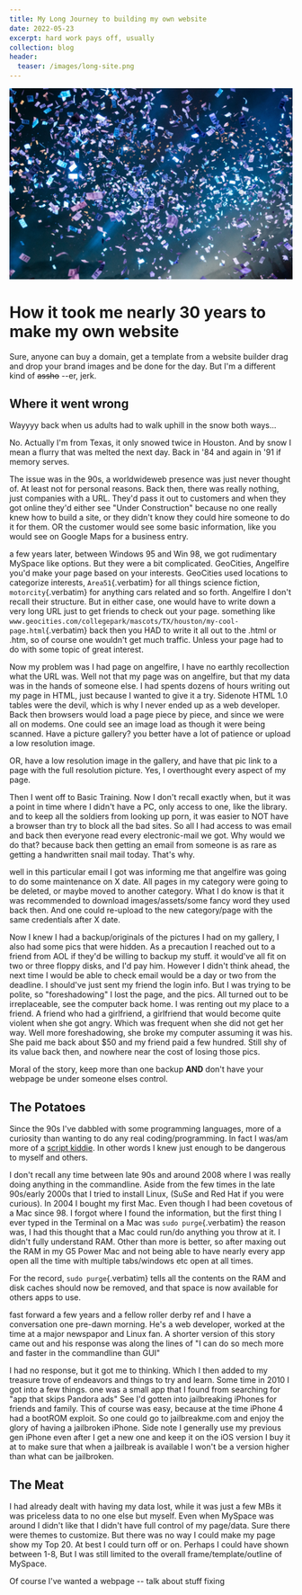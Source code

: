 ```yaml
---
title: My Long Journey to building my own website
date: 2022-05-23
excerpt: hard work pays off, usually
collection: blog
header:
  teaser: /images/long-site.png
---
```

![cover](/images/long-site.png)

# How it took me nearly 30 years to make my own website

Sure, anyone can buy a domain, get a template from a website builder drag and drop your brand images and be done for the day. But I'm a different kind of ~~assho~~ --er, jerk.

## Where it went wrong

Wayyyy back when us adults had to walk uphill in the snow both ways...

No. Actually I'm from Texas, it only snowed twice in Houston. And by snow I mean a flurry that was melted the next day. Back in '84 and again in '91 if memory serves.

The issue was in the 90s, a worldwideweb presence was just never thought of. At least not for personal reasons. Back then, there was really nothing, just companies with a URL. They'd pass it out to customers and when they got online they'd either see "Under Construction" because no one really knew how to build a site, or they didn't know they could hire someone to do it for them. OR the customer would see some basic information, like you would see on Google Maps for a business entry.

a few years later, between Windows 95 and Win 98, we got rudimentary MySpace like options. But they were a bit complicated. GeoCities, Angelfire you'd make your page based on your interests. GeoCities used locations to categorize interests, `Area51`{.verbatim} for all things science fiction, `motorcity`{.verbatim} for anything cars related and so forth. Angelfire I don't recall their structure. But in either case, one would have to write down a very long URL just to get friends to check out your page. something like `www.geocities.com/collegepark/mascots/TX/houston/my-cool-page.html`{.verbatim} back then you HAD to write it all out to the .html or .htm, so of course one wouldn't get much traffic. Unless your page had to do with some topic of great interest.

Now my problem was I had page on angelfire, I have no earthly recollection what the URL was. Well not that my page was on angelfire, but that my data was in the hands of someone else. I had spents dozens of hours writing out my page in HTML, just because I wanted to give it a try. Sidenote HTML 1.0 tables were the devil, which is why I never ended up as a web developer. Back then browsers would load a page piece by piece, and since we were all on modems. One could see an image load as though it were being scanned. Have a picture gallery? you better have a lot of patience or upload a low resolution image.

OR, have a low resolution image in the gallery, and have that pic link to a page with the full resolution picture. Yes, I overthought every aspect of my page.

Then I went off to Basic Training. Now I don't recall exactly when, but it was a point in time where I didn't have a PC, only access to one, like the library. and to keep all the soldiers from looking up porn, it was easier to NOT have a browser than try to block all the bad sites. So all I had access to was email and back then everyone read every electronic-mail we got. Why would we do that? because back then getting an email from someone is as rare as getting a handwritten snail mail today. That's why.

well in this particular email I got was informing me that angelfire was going to do some maintenance on X date. All pages in my category were going to be deleted, or maybe moved to another category. What I do know is that it was recommended to download images/assets/some fancy word they used back then. And one could re-upload to the new category/page with the same credentials after X date.

Now I knew I had a backup/originals of the pictures I had on my gallery, I also had some pics that were hidden. As a precaution I reached out to a friend from AOL if they'd be willing to backup my stuff. it would've all fit on two or three floppy disks, and I'd pay him. However I didn't think ahead, the next time I would be able to check email would be a day or two from the deadline. I should've just sent my friend the login info. But I was trying to be polite, so "foreshadowing" I lost the page, and the pics. All turned out to be irreplaceable, see the computer back home. I was renting out my place to a friend. A friend who had a girlfriend, a girlfriend that would become quite violent when she got angry. Which was frequent when she did not get her way. Well more foreshadowing, she broke my computer assuming it was his. She paid me back about $50 and my friend paid a few hundred. Still shy of its value back then, and nowhere near the cost of losing those pics.

Moral of the story, keep more than one backup **AND** don't have your webpage be under someone elses control.

## The Potatoes

Since the 90s I've dabbled with some programming languages, more of a curiosity than wanting to do any real coding/programming. In fact I was/am more of a [script kiddie](https://www.wordnik.com/words/script%20kiddie). In other words I knew just enough to be dangerous to myself and others.

I don't recall any time between late 90s and around 2008 where I was really doing anything in the commandline. Aside from the few times in the late 90s/early 2000s that I tried to install Linux, (SuSe and Red Hat if you were curious). In 2004 I bought my first Mac. Even though I had been covetous of a Mac since 98. I forgot where I found the information, but the first thing I ever typed in the Terminal on a Mac was `sudo purge`{.verbatim} the reason was, I had this thought that a Mac could run/do anything you throw at it. I didn't fully understand RAM. Other than more is better, so after maxing out the RAM in my G5 Power Mac and not being able to have nearly every app open all the time with multiple tabs/windows etc open at all times.

For the record, `sudo purge`{.verbatim} tells all the contents on the RAM and disk caches should now be removed, and that space is now available for others apps to use.

fast forward a few years and a fellow roller derby ref and I have a conversation one pre-dawn morning. He's a web developer, worked at the time at a major newspapor and Linux fan. A shorter version of this story came out and his response was along the lines of "I can do so mech more and faster in the commandline than GUI"

I had no response, but it got me to thinking. Which I then added to my treasure trove of endeavors and things to try and learn. Some time in 2010 I got into a few things. one was a small app that I found from searching for "app that skips Pandora ads" See I'd gotten into jailbreaking iPhones for friends and family. This of course was easy, because at the time iPhone 4 had a bootROM exploit. So one could go to jailbreakme.com and enjoy the glory of having a jailbroken iPhone. Side note I generally use my previous gen iPhone even after I get a new one and keep it on the iOS version I buy it at to make sure that when a jailbreak is available I won't be a version higher than what can be jailbroken.

## The Meat

I had already dealt with having my data lost, while it was just a few MBs it was priceless data to no one else but myself. Even when MySpace was around I didn't like that I didn't have full control of my page/data. Sure there were themes to customize. But there was no way I could make my page show my Top 20. At best I could turn off or on. Perhaps I could have shown between 1-8, But I was still limited to the overall frame/template/outline of MySpace.

Of course I've wanted a webpage -- talk about stuff fixing
